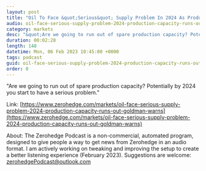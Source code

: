 ```yaml
---
layout: post
title: "Oil To Face &quot;Serious&quot; Supply Problem In 2024 As Production Capacity Runs Out, Goldman Warns"
audio: oil-face-serious-supply-problem-2024-production-capacity-runs-out-goldman-warns-0
category: markets
desc: "&quot;Are we going to run out of spare production capacity? Potentially by 2024 you start to have a serious problem.&quot;"
duration: 00:02:28
length: 148
datetime: Mon, 06 Feb 2023 10:45:00 +0000
tags: podcast
guid: oil-face-serious-supply-problem-2024-production-capacity-runs-out-goldman-warns-0
order: 0
---
```

&quot;Are we going to run out of spare production capacity? Potentially by 2024 you start to have a serious problem.&quot;

Link: [https://www.zerohedge.com/markets/oil-face-serious-supply-problem-2024-production-capacity-runs-out-goldman-warns](https://www.zerohedge.com/markets/oil-face-serious-supply-problem-2024-production-capacity-runs-out-goldman-warns)

About: The Zerohedge Podcast is a non-commercial, automated program, designed to give people a way to get news from Zerohedge in an audio format.  I am actively working on tweaking and improving the setup to create a better listening experience (February 2023).  Suggestions are welcome: [zerohedgePodcast@outlook.com](mailto:zerohedgePodcast@outlook.com)